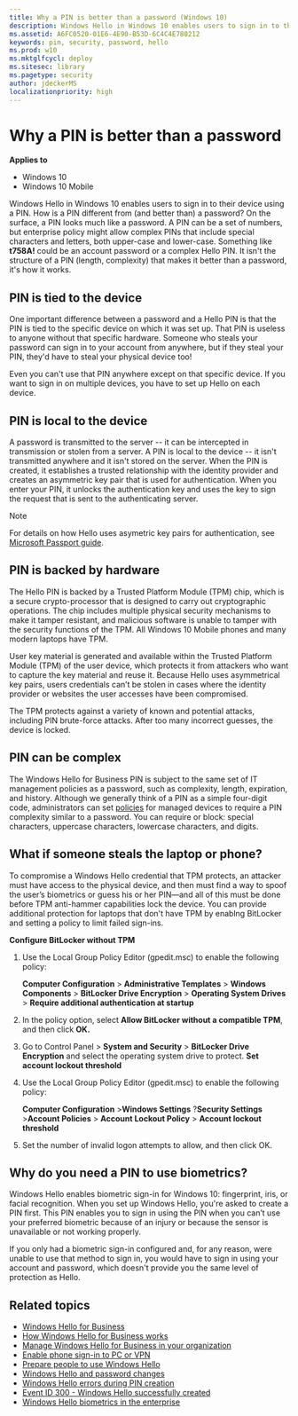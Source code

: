 ```yaml
---
title: Why a PIN is better than a password (Windows 10)
description: Windows Hello in Windows 10 enables users to sign in to their device using a PIN. How is a PIN different from (and better than) a password .
ms.assetid: A6FC0520-01E6-4E90-B53D-6C4C4E780212
keywords: pin, security, password, hello
ms.prod: w10
ms.mktglfcycl: deploy
ms.sitesec: library
ms.pagetype: security
author: jdeckerMS
localizationpriority: high
---
```


# Why a PIN is better than a password

**Applies to**
-   Windows 10
-   Windows 10 Mobile

Windows Hello in Windows 10 enables users to sign in to their device using a PIN. How is a PIN different from (and better than) a password?
On the surface, a PIN looks much like a password. A PIN can be a set of numbers, but enterprise policy might allow complex PINs that include special characters and letters, both upper-case and lower-case. Something like **t758A!** could be an account password or a complex Hello PIN. It isn't the structure of a PIN (length, complexity) that makes it better than a password, it's how it works.


## PIN is tied to the device
One important difference between a password and a Hello PIN is that the PIN is tied to the specific device on which it was set up. That PIN is useless to anyone without that specific hardware. Someone who steals your password can sign in to your account from anywhere, but if they steal your PIN, they'd have to steal your physical device too!

Even you can't use that PIN anywhere except on that specific device. If you want to sign in on multiple devices, you have to set up Hello on each device.

## PIN is local to the device

A password is transmitted to the server -- it can be intercepted in transmission or stolen from a server. A PIN is local to the device -- it isn't transmitted anywhere and it isn't stored on the server.
When the PIN is created, it establishes a trusted relationship with the identity provider and creates an asymmetric key pair that is used for authentication. When you enter your PIN, it unlocks the authentication key and uses the key to sign the request that is sent to the authenticating server.

>[!NOTE]
>For details on how Hello uses asymetric key pairs for authentication, see [Microsoft Passport guide](https://go.microsoft.com/fwlink/p/?LinkId=691928).
 
## PIN is backed by hardware

The Hello PIN is backed by a Trusted Platform Module (TPM) chip, which is a secure crypto-processor that is designed to carry out cryptographic operations. The chip includes multiple physical security mechanisms to make it tamper resistant, and malicious software is unable to tamper with the security functions of the TPM. All Windows 10 Mobile phones and many modern laptops have TPM.

User key material is generated and available within the Trusted Platform Module (TPM) of the user device, which protects it from attackers who want to capture the key material and reuse it. Because Hello uses asymmetrical key pairs, users credentials can’t be stolen in cases where the identity provider or websites the user accesses have been compromised.

The TPM protects against a variety of known and potential attacks, including PIN brute-force attacks. After too many incorrect guesses, the device is locked.

## PIN can be complex

The Windows Hello for Business PIN is subject to the same set of IT management policies as a password, such as complexity, length, expiration, and history. Although we generally think of a PIN as a simple four-digit code, administrators can set [policies](implement-microsoft-passport-in-your-organization.md) for managed devices to require a PIN complexity similar to a password. You can require or block: special characters, uppercase characters, lowercase characters, and digits.

## What if someone steals the laptop or phone?

To compromise a Windows Hello credential that TPM protects, an attacker must have access to the physical device, and then must find a way to spoof the user’s biometrics or guess his or her PIN—and all of this must be done before TPM anti-hammer capabilities lock the device.
You can provide additional protection for laptops that don't have TPM by enablng BitLocker and setting a policy to limit failed sign-ins.

**Configure BitLocker without TPM**
1.  Use the Local Group Policy Editor (gpedit.msc) to enable the following policy:

    **Computer Configuration** &gt; **Administrative Templates** &gt; **Windows Components** &gt; **BitLocker Drive Encryption** &gt; **Operating System Drives** &gt; **Require additional authentication at startup**
    
2.  In the policy option, select **Allow BitLocker without a compatible TPM**, and then click **OK.**
3.  Go to Control Panel &gt; **System and Security** &gt; **BitLocker Drive Encryption** and select the operating system drive to protect.
**Set account lockout threshold**
1.  Use the Local Group Policy Editor (gpedit.msc) to enable the following policy:

    **Computer Configuration** &gt;**Windows Settings** ?**Security Settings** &gt;**Account Policies** &gt; **Account Lockout Policy** &gt; **Account lockout threshold**
    
2.  Set the number of invalid logon attempts to allow, and then click OK.

## Why do you need a PIN to use biometrics?
Windows Hello enables biometric sign-in for Windows 10: fingerprint, iris, or facial recognition. When you set up Windows Hello, you're asked to create a PIN first. This PIN enables you to sign in using the PIN when you can’t use your preferred biometric because of an injury or because the sensor is unavailable or not working properly.

If you only had a biometric sign-in configured and, for any reason, were unable to use that method to sign in, you would have to sign in using your account and password, which doesn't provide you the same level of protection as Hello.

## Related topics

- [Windows Hello for Business](hello-identity-verification.md)
- [How Windows Hello for Business works](hello-how-it-works.md)
- [Manage Windows Hello for Business in your organization](hello-manage-in-organization.md)
- [Enable phone sign-in to PC or VPN](hello-enable-phone-signin.md)
- [Prepare people to use Windows Hello](hello-prepare-people-to-use.md)
- [Windows Hello and password changes](hello-and-password-changes.md)
- [Windows Hello errors during PIN creation](hello-errors-during-pin-creation.md)
- [Event ID 300 - Windows Hello successfully created](hello-event-300.md)
- [Windows Hello biometrics in the enterprise](hello-biometrics-in-enterprise.md)